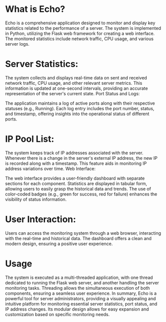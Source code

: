 # What is Echo?

Echo is a comprehensive application designed to monitor and display key statistics related to the performance of a server. The system is implemented in Python, utilizing the Flask web framework for creating a web interface. The monitored statistics include network traffic, CPU usage, and various server logs.

# Server Statistics:

The system collects and displays real-time data on sent and received network traffic, CPU usage, and other relevant server metrics.
This information is updated at one-second intervals, providing an accurate representation of the server's current state.
Port Status and Logs:

The application maintains a log of active ports along with their respective statuses (e.g., Running).
Each log entry includes the port number, status, and timestamp, offering insights into the operational status of different ports.

# IP Pool List:

The system keeps track of IP addresses associated with the server.
Whenever there is a change in the server's external IP address, the new IP is recorded along with a timestamp. This feature aids in monitoring IP address variations over time.
Web Interface:

The web interface provides a user-friendly dashboard with separate sections for each component.
Statistics are displayed in tabular form, allowing users to easily grasp the historical data and trends.
The use of color-coded badges (e.g., green for success, red for failure) enhances the visibility of status information.

# User Interaction:

Users can access the monitoring system through a web browser, interacting with the real-time and historical data.
The dashboard offers a clean and modern design, ensuring a positive user experience.

# Usage

The system is executed as a multi-threaded application, with one thread dedicated to running the Flask web server, and another handling the server monitoring tasks.
Threading allows the simultaneous execution of both components, ensuring a seamless user experience.
In summary, Echo is a powerful tool for server administrators, providing a visually appealing and intuitive platform for monitoring essential server statistics, port status, and IP address changes. Its modular design allows for easy expansion and customization based on specific monitoring needs.
